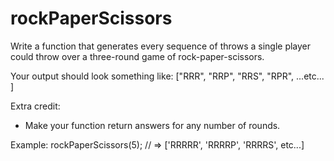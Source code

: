 # rockPaperScissors

Write a function that generates every sequence of throws a single
player could throw over a three-round game of rock-paper-scissors.

Your output should look something like:
  ["RRR",
   "RRP",
   "RRS",
   "RPR",
   ...etc...
  ]

Extra credit:
- Make your function return answers for any number of rounds.

Example:
rockPaperScissors(5); // => ['RRRRR', 'RRRRP', 'RRRRS', etc...]
